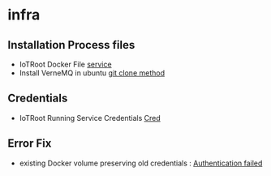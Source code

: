 # infra
## Installation Process files
- IoTRoot Docker File [service](https://github.com/AstravalSmart/infra/blob/main/iotroot.yml)
- Install VerneMQ in ubuntu [git clone method](https://github.com/AstravalSmart/infra/blob/main/VerneMQ_install_Ubundu.md)
## Credentials
- IoTRoot Running Service Credentials [Cred](https://github.com/AstravalSmart/infra/blob/main/IoTRootServer.md)

## Error Fix
- existing Docker volume preserving old credentials : [Authentication failed](https://github.com/AstravalSmart/infra/blob/main/OldCredFix.md)
